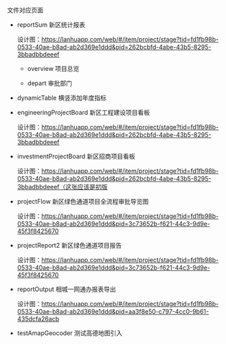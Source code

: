 文件对应页面
- reportSum 新区统计报表

  设计图：https://lanhuapp.com/web/#/item/project/stage?tid=fd1fb98b-0533-40ae-b8ad-ab2d369e1ddd&pid=262bcbfd-4abe-43b5-8295-3bbadbbdeeef

  * overview 项目总览

  * depart 审批部门

- dynamicTable 横竖添加年度指标

- engineeringProjectBoard 新区工程建设项目看板

  设计图：https://lanhuapp.com/web/#/item/project/stage?tid=fd1fb98b-0533-40ae-b8ad-ab2d369e1ddd&pid=262bcbfd-4abe-43b5-8295-3bbadbbdeeef

- investmentProjectBoard 新区招商项目看板

  设计图：https://lanhuapp.com/web/#/item/project/stage?tid=fd1fb98b-0533-40ae-b8ad-ab2d369e1ddd&pid=262bcbfd-4abe-43b5-8295-3bbadbbdeeef（这张应该是初版

- projectFlow 新区绿色通道项目全流程审批导览图

  设计图：https://lanhuapp.com/web/#/item/project/stage?tid=fd1fb98b-0533-40ae-b8ad-ab2d369e1ddd&pid=3c73652b-f621-44c3-9d9e-45f3f8425670

- projectReport2 新区绿色通道项目报告

  设计图：https://lanhuapp.com/web/#/item/project/stage?tid=fd1fb98b-0533-40ae-b8ad-ab2d369e1ddd&pid=3c73652b-f621-44c3-9d9e-45f3f8425670

- reportOutput 相城一网通办报表导出

  设计图：https://lanhuapp.com/web/#/item/project/stage?tid=fd1fb98b-0533-40ae-b8ad-ab2d369e1ddd&pid=aa3f8e50-c797-4cc0-9b61-435dcfa26acb

- testAmapGeocoder 测试高德地图引入
